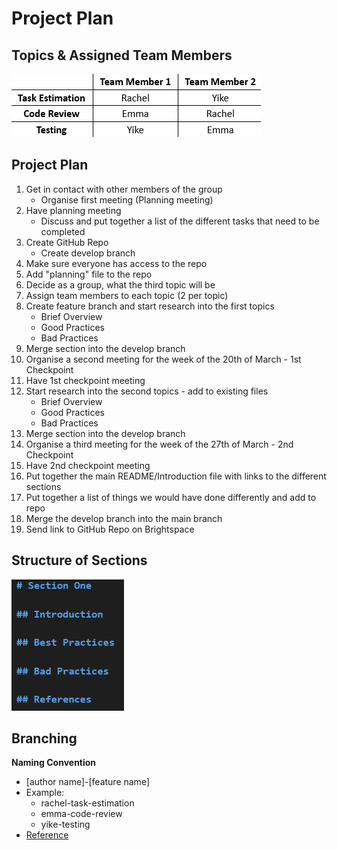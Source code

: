 # Project Plan

## Topics & Assigned Team Members
![Topics & Assigned Team Members Image](./images/topics_and_assigned_team_members.png)

## Project Plan
1. Get in contact with other members of the group 
	- Organise first meeting (Planning meeting)
2. Have planning meeting 
    - Discuss and put together a list of the different tasks that need to be completed 
3. Create GitHub Repo 
	- Create develop branch 
4. Make sure everyone has access to the repo 
5. Add "planning" file to the repo 
6. Decide as a group, what the third topic will be 
7. Assign team members to each topic (2 per topic) 
8. Create feature branch and start research into the first topics 
	- Brief Overview 
	- Good Practices 
	- Bad Practices 
9. Merge section into the develop branch 
10. Organise a second meeting for the week of the 20th of March - 1st Checkpoint 
11. Have 1st checkpoint meeting 
12. Start research into the second topics - add to existing files 
	- Brief Overview 
	- Good Practices 
	- Bad Practices 
13. Merge section into the develop branch 
14. Organise a third meeting for the week of the 27th of March - 2nd Checkpoint 
15. Have 2nd checkpoint meeting 
16. Put together the main README/Introduction file with links to the different sections 
17. Put together a list of things we would have done differently and add to repo 
18. Merge the develop branch into the main branch 
19. Send link to GitHub Repo on Brightspace 

## Structure of Sections
![Structure of Sections Image](./images/structure_of_sections.png)

## Branching
<b>Naming Convention</b>
- [author name]-[feature name] 
- Example: 
	- rachel-task-estimation 
	- emma-code-review 
	- yike-testing 
- [Reference](https://www.scaler.com/topics/git/git-branch-naming-conventions/)
